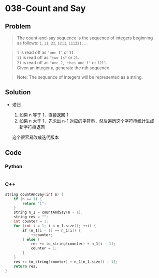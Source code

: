 # 038-Count and Say

## Problem

> The count-and-say sequence is the sequence of integers beginning as follows:
`1`, `11`, `21`, `1211`, `111221`, ...

> `1` is read off as `"one 1"` or `11`.  
> `11` is read off as `"two 1s"` or `21`.  
> `21` is read off as `"one 2, then one 1"` or `1211`.  
> Given an integer `n`, generate the nth sequence.

> Note: The sequence of integers will be represented as a string.

## Solution

- 递归

    1. 如果 n 等于 1，直接返回 1
    2. 如果 n 大于 1，先求出 n-1 对应的字符串，然后遍历这个字符串统计生成新字符串返回

    这个很容易改成迭代版本


## Code

### Python

```python

```

### C++

```cpp
string countAndSay(int n) {
    if (n == 1) {
        return "1";
    }
    string n_1 = countAndSay(n - 1);
    string res = "";
    int counter = 1;
    for (int i = 1; i < n_1.size(); ++i) {
        if (n_1[i - 1] == n_1[i]) {
            ++counter;
        } else {
            res += to_string(counter) + n_1[i - 1];
            counter = 1;
        }
    }
    res += to_string(counter) + n_1[n_1.size() - 1];
    return res;
}
```
